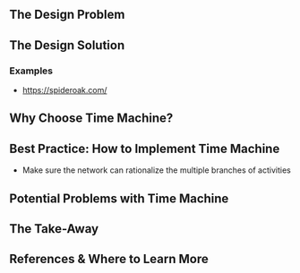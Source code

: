 ## The Design Problem

## The Design Solution

### Examples

- https://spideroak.com/

## Why Choose Time Machine?

## Best Practice: How to Implement Time Machine

- Make sure the network can rationalize the multiple branches of activities

## Potential Problems with Time Machine

## The Take-Away

## References & Where to Learn More
